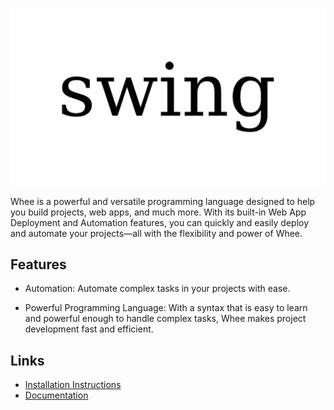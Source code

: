 ![Swing Logo](/public/images/swing-big.png)

Whee is a powerful and versatile programming language designed to help you build projects, web apps, and much more. With its built-in Web App Deployment and Automation features, you can quickly and easily deploy and automate your projects—all with the flexibility and power of Whee.
## Features
- Automation: Automate complex tasks in your projects with ease.

- Powerful Programming Language: With a syntax that is easy to learn and powerful enough to handle complex tasks, Whee makes project development fast and efficient.
## Links
- [Installation Instructions](/INSTALL.md)
- [Documentation](https://docs.wheedev.org)

